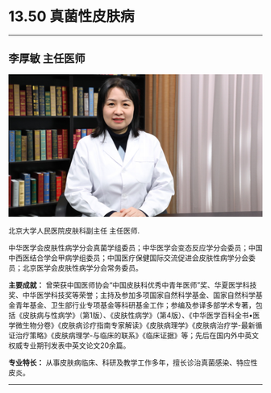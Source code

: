 # 13.50 真菌性皮肤病

---

## 李厚敏 主任医师

![1683784871458](image/c13_050/1683784871458.png)

北京大学人民医院皮肤科副主任 主任医师.

中华医学会皮肤性病学分会真菌学组委员；中华医学会变态反应学分会委员；中国中西医结合学会甲病学组委员；中国医疗保健国际交流促进会皮肤性病学分会委员；北京医学会皮肤性病学分会常务委员。


**主要成就：** 曾荣获中国医师协会“中国皮肤科优秀中青年医师”奖、华夏医学科技奖、中华医学科技奖等荣誉；主持及参加多项国家自然科学基金、国家自然科学基金青年基金、卫生部行业专项基金等科研基金工作；参编及参译多部学术专著，包括《皮肤病与性病学》（第1版）、《皮肤性病学》（第4版）、《中华医学百科全书•医学微生物分卷》《皮肤病诊疗指南专家解读》《皮肤病理学》《皮肤病治疗学-最新循证治疗策略》《皮肤病理学-与临床的联系》《临床证据》等；先后在国内外中英文权威专业期刊发表中英文论文20余篇。


**专业特长：** 从事皮肤病临床、科研及教学工作多年，擅长诊治真菌感染、特应性皮炎。

---
